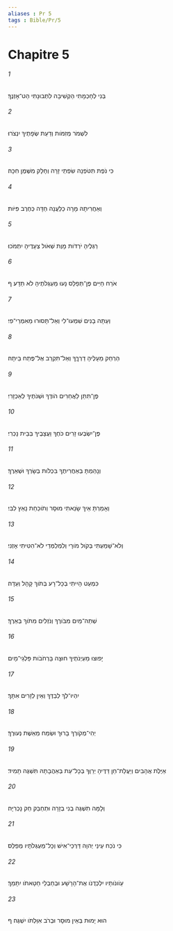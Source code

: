 ```yaml
---
aliases : Pr 5
tags : Bible/Pr/5
---
```


# Chapitre 5

###### 1
בְּנִי לְחָכְמָתִי הַקְשִׁיבָה לִתְבוּנָתִי הַט־אָזְנֶךָ׃
###### 2
לִשְׁמֹר מְזִמֹּות וְדַעַת שְׂפָתֶיךָ יִנְצֹרוּ׃
###### 3
כִּי נֹפֶת תִּטֹּפְנָה שִׂפְתֵי זָרָה וְחָלָק מִשֶּׁמֶן חִכָּהּ׃
###### 4
וְאַחֲרִיתָהּ מָרָה כַלַּעֲנָה חַדָּה כְּחֶרֶב פִּיֹּות׃
###### 5
רַגְלֶיהָ יֹרְדֹות מָוֶת שְׁאֹול צְעָדֶיהָ יִתְמֹכוּ׃
###### 6
אֹרַח חַיִּים פֶּן־תְּפַלֵּס נָעוּ מַעְגְּלֹתֶיהָ לֹא תֵדָע׃ ף
###### 7
וְעַתָּה בָנִים שִׁמְעוּ־לִי וְאַל־תָּסוּרוּ מֵאִמְרֵי־פִי׃
###### 8
הַרְחֵק מֵעָלֶיהָ דַרְךֶּךָ וְאַל־תִּקְרַב אֶל־פֶּתַח בֵּיתָהּ׃
###### 9
פֶּן־תִּתֵּן לַאֲחֵרִים הֹודֶךָ וּשְׁנֹתֶיךָ לְאַכְזָרִי׃
###### 10
פֶּן־יִשְׂבְּעוּ זָרִים כֹּחֶךָ וַעֲצָבֶיךָ בְּבֵית נָכְרִי׃
###### 11
וְנָהַמְתָּ בְאַחֲרִיתֶךָ בִּכְלֹות בְּשָׂרְךָ וּשְׁאֵרֶךָ׃
###### 12
וְאָמַרְתָּ אֵיךְ שָׂנֵאתִי מוּסָר וְתֹוכַחַת נָאַץ לִבִּי׃
###### 13
וְלֹא־שָׁמַעְתִּי בְּקֹול מֹורָי וְלִמְלַמְּדַי לֹא־הִטִּיתִי אָזְנִי׃
###### 14
כִּמְעַט הָיִיתִי בְכָל־רָע בְּתֹוךְ קָהָל וְעֵדָה׃
###### 15
שְׁתֵה־מַיִם מִבֹּורֶךָ וְנֹזְלִים מִתֹּוךְ בְּאֵרֶךָ׃
###### 16
יָפוּצוּ מַעְיְנֹתֶיךָ חוּצָה בָּרְחֹבֹות פַּלְגֵי־מָיִם׃
###### 17
יִהְיוּ־לְךָ לְבַדֶּךָ וְאֵין לְזָרִים אִתָּךְ׃
###### 18
יְהִי־מְקֹורְךָ בָרוּךְ וּשְׂמַח מֵאֵשֶׁת נְעוּרֶךָ׃
###### 19
אַיֶּלֶת אֲהָבִים וְיַעֲלַת־חֵן דַּדֶּיהָ יְרַוֻּךָ בְכָל־עֵת בְּאַהֲבָתָהּ תִּשְׁגֶּה תָמִיד׃
###### 20
וְלָמָּה תִשְׁגֶּה בְנִי בְזָרָה וּתְחַבֵּק חֵק נָכְרִיָּה׃
###### 21
כִּי נֹכַח עֵינֵי יְהוָה דַּרְכֵי־אִישׁ וְכָל־מַעְגְּלֹתָיו מְפַלֵּס׃
###### 22
עַוֹונֹותָיו יִלְכְּדֻנֹו אֶת־הָרָשָׁע וּבְחַבְלֵי חַטָּאתֹו יִתָּמֵךְ׃
###### 23
הוּא יָמוּת בְּאֵין מוּסָר וּבְרֹב אִוַּלְתֹּו יִשְׁגֶּה׃ ף

